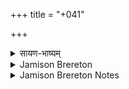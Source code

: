 +++
title = "+041"

+++

<details><summary>सायण-भाष्यम्</summary>

‘ यं रक्षन्ति ' इति नवर्चं षष्ठं सूक्तम् । तत्रानुक्रमणं - ‘ यं रक्षन्ति नव वरुणमित्रार्यम्णां मध्ये तृच आदित्येभ्यो गायत्रं हि' इति । घोरपुत्रः कण्व ऋषिः । इदमादित्रीणि सूक्तानि गायत्राणि । आद्यन्तयोस्तृचयोर्वरुणमित्रार्यमणो देवताः । मध्यतृचस्य  ‘ सुगः पन्थाः' इत्यस्य आदिस्या देवताः । गतो विनियोगः ॥
</details>

<details><summary>Jamison Brereton</summary>

41  
Varuṇa, Mitra, Aryaman (1–3, 7–9), Ādityas (4–6)  
Kaṇva Ghaura  
9 verses: gāyatrī, arranged in tr̥cas  
For most of its short compass, this hymn is a simple celebration of the rewards  and protection the Ādityas grant to their devotee. The only notable aspect of these  verses is the pervasive imagery of journeys and their potential risks.  
It is only the last two verses (8–9) that introduce interesting complications. This  last tr̥ca begins (vs. 7) with a deliberative question—how shall we make our praise  of the gods succeed? The advice in the next two verses seems to be (translated into  modern American political parlance) “Don’t go negative!” In verse 8 the poet for  
swears responding directly to a rival behaving with hostility and affirms his inten tion to use only positive means to win the gods. The first two pādas of verse 9 depict  the rivalry in terms of the ever-popular ancient Indian dice game (see esp. X.34),  counseling the poet that you can never tell what your opponent has up his sleeve  until all the cards are on the table. (We have recast this vignette into the language  of modern card-playing, which works remarkably well—even to the holding of the  four winning tokens, aces in our recasting, which in the Indian dice game would be  a handful of vibhītaka nuts divisible by four.) The lesson seems to be that, given the  possibility that your opponent might have some successful tricks of his own, you  should engage him as little as possible and concentrate on your positive praises of  the gods.
</details>

<details><summary>Jamison Brereton Notes</summary>

Ādityas
</details>
